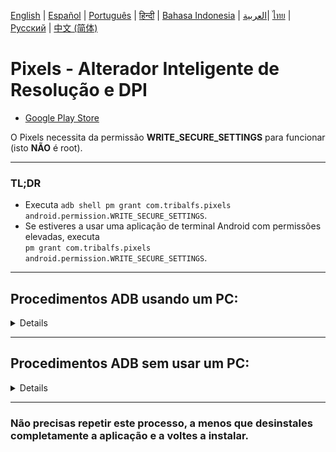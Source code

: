 [English](../../README.md) | [Español](../es/README.md) | [Português](README.md) | [हिन्दी](../hi/README.md)
| [Bahasa Indonesia](../in/README.md) | [العربية](../ar/README.md)| [ไทย](../th/README.md)
| [Русский](../ru/README.md) | [中文 (简体)](../zh-rCN/README.md)

# Pixels - Alterador Inteligente de Resolução e DPI

* [Google Play Store](https://play.google.com/store/apps/details?id=com.tribalfs.pixels)

O Pixels necessita da permissão **WRITE_SECURE_SETTINGS** para funcionar (isto **NÃO** é root).

----------------------

### TL;DR

* Executa `adb shell pm grant com.tribalfs.pixels android.permission.WRITE_SECURE_SETTINGS`.
* Se estiveres a usar uma aplicação de terminal Android com permissões elevadas, executa  
  `pm grant com.tribalfs.pixels android.permission.WRITE_SECURE_SETTINGS`.

----------------------

Procedimentos ADB usando um PC:
----------------------

<details>

### 1. Ativar o modo de programador nas definições do telemóvel

<details>

* Vai a _Definições_ > _Acerca do telefone_ > _Informações de software_ e toca várias vezes em
  _Número da compilação_  
  até que o modo de programador seja ativado.

  <img src="res/about_phone.jpg" width=320 height=640 alt="sobre o telefone">

</details>

### 2. Ativar a depuração USB

<details>

* Vai a _Definições_ > _Opções de programador_ (pode ser _Definições_ > _Sistema_ > _Opções de
  programador_ em versões mais antigas do Android),  
  desce até encontrar a opção _Depuração USB_.

  <img src="res/usb_debugging.jpg" width=320 height=600 alt="adb">

#### Notas para alguns dispositivos como MIUI:

* Ativa também a opção _Depuração USB para Definições de Segurança_ se estiver disponível em Opções
  de programador.

* Ativa a opção _Desativar monitorização de permissões_ se estiver presente. É necessário reiniciar
  o dispositivo.

</details>

### 3. Fazer o download do ADB no computador

<details>

* Faz download do ADB (platform-tools) para o teu computador:  
  para [Windows](https://dl.google.com/android/repository/platform-tools-latest-windows.zip) |  
  para [Mac](https://dl.google.com/android/repository/platform-tools-latest-darwin.zip) |  
  para [Linux](https://dl.google.com/android/repository/platform-tools-latest-linux.zip)

* Extrai o ficheiro ZIP descarregado.

</details>

### 4. Navegar até dentro da pasta acede à pasta

`platform-tools` que extraíste no Explorador do Windows ou Finder (macOS)

### 5. Abrir o terminal de comandos

<details>

#### Para Windows: abrir o CMD

* Escreve `cmd` na barra de endereço e pressiona Enter. Isto abrirá o Prompt de Comando do Windows.

![opening_cmd](res/opening_cmd.png)

#### Para macOS: abrir o Terminal

* Pesquisa por `Terminal` no Launchpad e abre-o.

* Executa `sudo -s` e introduz a tua palavra-passe de utilizador.  
  **O terminal não mostrará os caracteres que escreves, o campo permanecerá em branco.**

* Executa `export PATH=.:$PATH`

**Sem este comando, irás obter erros do tipo `adb: command not found`.**

</details>

### 6. Ligar o telemóvel ao computador

<details>

* O teu telemóvel mostrará um aviso _Permitir depuração USB_ na primeira ligação em modo de
  depuração.  
  Toca em _Permitir_ ou _OK_.
* Podes marcar _Permitir sempre a partir deste computador_ (ver nota no final sobre manter a
  depuração USB ativada).

  <img src="res/usb_debugging_prompt.jpg" width=320 height=640 alt="adb prompt">

* Verifica a ligação introduzindo o seguinte comando e pressionando Enter.  
  Deverá mostrar o ID do dispositivo se estiver ligado com sucesso.

> ```adb devices```

![6](res/adb_devices.png)

#### Para macOS:  ```./adb devices ```

* Se o teu dispositivo não se ligar, tenta outra porta USB e/ou outro cabo de dados.  
  Se ainda assim não funcionar, o computador pode estar a faltar o driver USB do dispositivo.  
  Consulta [aqui os drivers OEM USB](https://developer.android.com/studio/run/oem-usb#Drivers).  
  Após instalar, reinicia o PC e repete o passo 6.

</details>

### 7. Conceder a permissão WRITE_SECURE_SETTINGS ao Pixels

<details>

* Quando estiver ligado corretamente, introduz o seguinte comando e pressiona Enter.  
  Podes copiar o comando abaixo. Se for executado corretamente, não mostrará nenhum resultado.

> ```adb shell pm grant com.tribalfs.pixels android.permission.WRITE_SECURE_SETTINGS```

* Se aparecer `adb.exe: more than one device/emulator...`, executa o seguinte comando:

>
```adb -s [ID do dispositivo mostrado no passo 6] shell pm grant com.tribalfs.pixels android.permission.WRITE_SECURE_SETTINGS```

![6](res/write_secure_settings.png)

#### Para macOS:

```./adb shell pm grant com.tribalfs.pixels android.permission.WRITE_SECURE_SETTINGS ```

#### Nota para MIUI, OnePlus e outros dispositivos

Se aparecer o erro `java.lang.SecurityException: grantRuntimePermission`, segue estes passos:

1. Vai a _Definições_ > _Opções de programador_ (ou _Definições_ > _Sistema_ > _Opções de
   programador_)
2. Desce até encontrar e ativa **Depuração USB (Definições de Segurança)**
3. Se aparecer algum _Aviso de Cautela_, segue as instruções indicadas.
4. Reinicia o dispositivo e repete os passos da Secção 7.

**Está feito!**
</details>

#### Agora podes desativar a depuração USB

* **Importante:** Mantém a depuração USB ativada se quiseres experimentar resoluções de ecrã
  exóticas que possam causar falhas no sistema.  
  A opção _Permitir sempre a partir deste computador_ deve estar marcada no passo 6.  
  Comandos ADB para repor a resolução do ecrã:  
  `adb shell wm size reset` e `adb shell wm density reset`.

* Se não precisares da depuração USB, podes desativá-la agora para evitar acessos indesejados.

* Vai a _Definições_ > _Opções de programador_, desce e **desativa** a opção _Depuração USB_.

----------------------
[GUIA EM VÍDEO](https://youtu.be/hKxc8wqanxA)

</details>

----------------------

Procedimentos ADB sem usar um PC:
----------------------
<details>

### Opção 1: Podes instalar [Shizuku](https://play.google.com/store/apps/details?id=moe.shizuku.privileged.api)

e ativá-lo seguindo o guia fornecido. Depois, volta à aplicação _Pixels_ para conceder a permissão
aplicando uma resolução.

### Opção 2: Podes instalar [LADB](https://github.com/tribalfs/LADB/releases)

segue o guia de configuração e executa o seguinte comando:

`pm grant com.tribalfs.pixels android.permission.WRITE_SECURE_SETTINGS`

**Nota:** É necessário estar ligado a uma rede Wi-Fi.  
Se ocorrer um erro `java.lang.SecurityException`, verifica as notas do passo 2 acima.  
**Importante:** Às vezes o **LADB** precisa de várias tentativas para funcionar, e pode não
funcionar em todos os dispositivos.

</details>

----------------------

### Não precisas repetir este processo, a menos que desinstales completamente a aplicação e a voltes a instalar.
